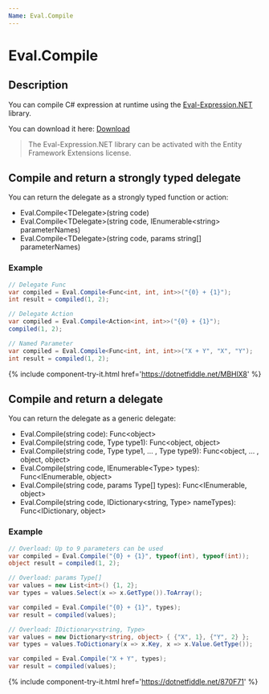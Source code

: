 ```yaml
---
Name: Eval.Compile
---
```


# Eval.Compile

## Description
You can compile C# expression at runtime using the [Eval-Expression.NET](https://eval-expression.net/) library.

You can download it here: [Download](https://eval-expression.net/download)

> The Eval-Expression.NET library can be activated with the Entity Framework Extensions license. 

## Compile and return a strongly typed delegate
You can return the delegate as a strongly typed function or action:

- Eval.Compile&lt;TDelegate&gt;(string code)
- Eval.Compile&lt;TDelegate&gt;(string code, IEnumerable&lt;string&gt; parameterNames)
- Eval.Compile&lt;TDelegate&gt;(string code, params string[] parameterNames)

### Example
```csharp
// Delegate Func
var compiled = Eval.Compile<Func<int, int, int>>("{0} + {1}");
int result = compiled(1, 2);

// Delegate Action
var compiled = Eval.Compile<Action<int, int>>("{0} + {1}");
compiled(1, 2);

// Named Parameter
var compiled = Eval.Compile<Func<int, int, int>>("X + Y", "X", "Y");
int result = compiled(1, 2);
```
{% include component-try-it.html href='https://dotnetfiddle.net/MBHlX8' %}

## Compile and return a delegate
You can return the delegate as a generic delegate:

- Eval.Compile(string code): Func&lt;object&gt;
- Eval.Compile(string code, Type type1): Func&lt;object, object&gt;
- Eval.Compile(string code, Type type1, ... , Type type9): Func&lt;object, ... , object, object&gt;
- Eval.Compile(string code, IEnumerable&lt;Type&gt; types): Func&lt;IEnumerable, object&gt;
- Eval.Compile(string code, params Type[] types): Func&lt;IEnumerable, object&gt;
- Eval.Compile(string code, IDictionary&lt;string, Type&gt; nameTypes): Func&lt;IDictionary, object&gt;

### Example
```csharp
// Overload: Up to 9 parameters can be used
var compiled = Eval.Compile("{0} + {1}", typeof(int), typeof(int));
object result = compiled(1, 2);

// Overload: params Type[]
var values = new List<int>() {1, 2};
var types = values.Select(x => x.GetType()).ToArray();

var compiled = Eval.Compile("{0} + {1}", types);
var result = compiled(values);

// Overload: IDictionary<string, Type>
var values = new Dictionary<string, object> { {"X", 1}, {"Y", 2} };
var types = values.ToDictionary(x => x.Key, x => x.Value.GetType());

var compiled = Eval.Compile("X + Y", types);
var result = compiled(values);
```
{% include component-try-it.html href='https://dotnetfiddle.net/870F71' %}


